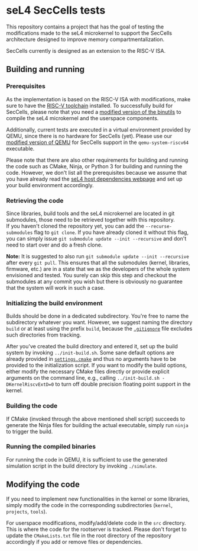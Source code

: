# seL4 SecCells tests

This repository contains a project that has the goal of testing the modifications made to the seL4 microkernel to
support the SecCells architecture designed to improve memory compartmentalization.

SecCells currently is designed as an extension to the RISC-V ISA.

## Building and running

### Prerequisites

As the implementation is based on the RISC-V ISA with modifications, make sure to have the
[RISC-V toolchain](https://github.com/riscv/riscv-gnu-toolchain) installed.
To successfully build for SecCells, please note that you need a
[modified version of the binutils](https://bitbucket.org/atrib/riscv-binutils-gdb/src/secure/) to compile the seL4
microkernel and the userspace components.

Additionally, current tests are executed in a virtual environment provided by QEMU, since there is no hardware for
SecCells (yet).
Please use our [modified version of QEMU](https://bitbucket.org/atrib/qemu/src/secure-florian/) for SecCells support in
the `qemu-system-riscv64` executable.

Please note that there are also other requirements for building and running the code such as CMake, Ninja, or Python 3
for building and running the code.
However, we don't list all the prerequisites because we assume that you have already read the
[seL4 host dependencies webpage](https://docs.sel4.systems/projects/buildsystem/host-dependencies.html) and set up your
build environment accordingly.

### Retrieving the code

Since libraries, build tools and the seL4 microkernel are located in git submodules, those need to be retrieved together
with this repository.  
If you haven't cloned the repository yet, you can add the `--recurse-submodules` flag to `git clone`.
If you have already cloned it without this flag, you can simply issue `git submodule update --init --recursive` and
don't need to start over and do a fresh clone.

__Note:__ It is suggested to also run `git submodule update --init --recursive` after every `git pull`.
This ensures that all the submodules (kernel, libraries, firmware, etc.) are in a state that we as the developers of the
whole system envisioned and tested.
You surely can skip this step and checkout the submodules at any commit you wish but there is obviously no guarantee
that the system will work in such a case.

### Initializing the build environment

Builds should be done in a dedicated subdirectory.
You're free to name the subdirectory whatever you want.
However, we suggest naming the directory `build` or at least using the prefix `build`, because the
[`.gitignore`](./.gitignore) file excludes such directories from tracking.

After you've created the build directory and entered it, set up the build system by invoking
`../init-build.sh`.
Some sane default options are already provided in [`settings.cmake`](./settings.cmake) and thus no arguments have to be
provided to the initialization script.
If you want to modify the build options, either modify the necessary CMake files directly or provide explicit arguments
on the command line, e.g., calling `../init-build.sh -DKernelRiscvExtD=0` to turn off double precision floating point
support in the kernel.

### Building the code

If CMake (invoked through the above mentioned shell script) succeeds to generate the Ninja files for building the actual
executable, simply run `ninja` to trigger the build.

### Running the compiled binaries

For running the code in QEMU, it is sufficient to use the generated simulation script in the build directory by invoking
`./simulate`.

## Modifying the code

If you need to implement new functionalities in the kernel or some libraries, simply modify the code in the
corresponding subdirectories (`kernel`, `projects`, `tools`).

For userspace modifications, modify/add/delete code in the `src` directory.
This is where the code for the rootserver is tracked.
Please don't forget to update the `CMakeLists.txt` file in the root directory of the repository accordingly if you add
or remove files or dependencies.
